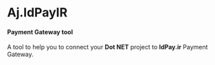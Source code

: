 ﻿# Aj.IdPayIR
#### Payment Gateway tool

A tool to help you to connect your **Dot NET** 
project to **IdPay.ir** Payment Gateway.
